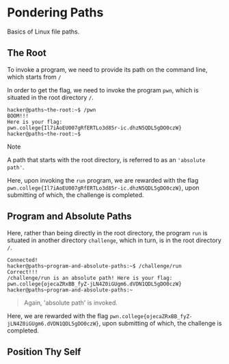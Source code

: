 # Pondering Paths
Basics of Linux file paths.
## The Root
To invoke a program, we need to provide its path on the command line, which starts from `/`

In order to get the flag, we need to invoke the program `pwn`, which is situated in the root directory `/`.
```
hacker@paths~the-root:~$ /pwn
BOOM!!!
Here is your flag:
pwn.college{Il7iAoEU007gRfERTLo3d85r-ic.dhzN5QDL5gDO0czW}
hacker@paths~the-root:~$
```
>[!NOTE]
>A path that starts with the root directory, is referred to as an `'absolute path'`.

Here, upon invoking the `run` program, we are rewarded with the flag `pwn.college{Il7iAoEU007gRfERTLo3d85r-ic.dhzN5QDL5gDO0czW}`, upon submitting of which, the challenge is completed.

## Program and Absolute Paths
Here, rather than being directly in the root directory, the program `run` is situated in another directory `challenge`, which in turn, is in the root directory `/`.
```
Connected!
hacker@paths~program-and-absolute-paths:~$ /challenge/run
Correct!!!
/challenge/run is an absolute path! Here is your flag:
pwn.college{ojecaZRxBB_fyZ-jLN4Z0iGUgm6.dVDN1QDL5gDO0czW}
hacker@paths~program-and-absolute-paths:~
```
> Again, 'absolute path' is invoked.

Here, we are rewarded with the flag `pwn.college{ojecaZRxBB_fyZ-jLN4Z0iGUgm6.dVDN1QDL5gDO0czW}`, upon submitting of which, the challenge is completed.

## Position Thy Self
